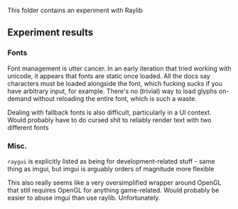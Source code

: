 This folder contains an experiment with Raylib 

## Experiment results

### Fonts

Font management is utter cancer. In an early iteration that tried working with unicode, it appears that fonts are static once loaded. All the docs say characters must be loaded alongside the font, which fucking sucks if you have arbitrary input, for example. There's no (trivial) way to load glyphs on-demand without reloading the entire font, which is such a waste.

Dealing with fallback fonts is also difficult, particularly in a UI context. Would probably have to do cursed shit to reliably render text with two different fonts 

### Misc.

`raygui` is explicitly listed as being for development-related stuff - same thing as imgui, but imgui is arguably orders of magnitude more flexible

This also really seems like a very oversimplified wrapper around OpenGL that still requires OpenGL for anything game-related. Would probably be easier to abuse imgui than use raylib. Unfortunately.




